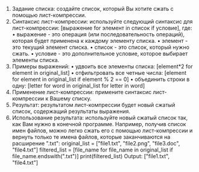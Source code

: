 1.	Задание списка: создайте список, который Вы хотите сжать с помощью лист-компрессии.
2.	Синтаксис лист-компрессии: используйте следующий синтаксис для лист-компрессии: [выражение for элемент in список if условие], где:
•	выражение - это операция (или последовательность операций), которая будет применена к каждому элементу списка.
•	элемент - это текущий элемент списка.
•	список - это список, который нужно сжать.
•	условие - это дополнительное условие, которое выбирает элементы списка.
3.	Примеры выражений:
•	удвоить все элементы списка: [element*2 for element in original_list]
•	отфильтровать все четные числа: [element for element in original_list if element % 2 == 0]
•	объединить строки в одну: [letter for word in original_list for letter in word]
4.	Применение лист-компрессии: примените синтаксис лист-компрессии к Вашему списку.
5.	Результат: результатом лист-компрессии будет новый сжатый список, содержащий результаты выражения.
6.	Использование результата: используйте новый сжатый список так, как Вам нужно в конечной программе.
Например, получив список имен файлов, можно легко сжать его с помощью лист-компрессии и вернуть только те имена файлов, которые заканчиваются на расширение ".txt":
original_list = ["file1.txt", "file2.png", "file3.doc", "file4.txt"] filtered_list = [file_name for file_name in original_list if file_name.endswith(".txt")] print(filtered_list)
Output: ["file1.txt", "file4.txt"]
